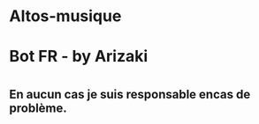 # Altos-musique

<h1>Bot FR - by Arizaki<h1>

<h2>En aucun cas je suis responsable encas de problème.<h2>
